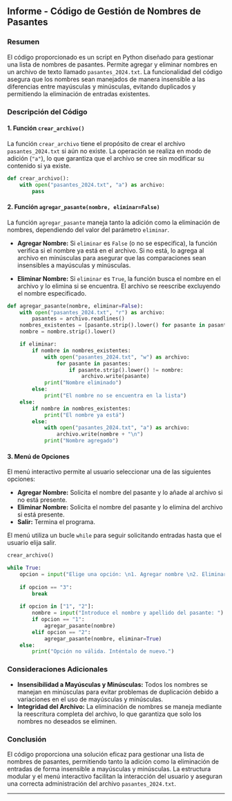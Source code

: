 ## Informe - Código de Gestión de Nombres de Pasantes

### **Resumen**

El código proporcionado es un script en Python diseñado para gestionar una lista de nombres de pasantes. Permite agregar y eliminar nombres en un archivo de texto llamado `pasantes_2024.txt`. La funcionalidad del código asegura que los nombres sean manejados de manera insensible a las diferencias entre mayúsculas y minúsculas, evitando duplicados y permitiendo la eliminación de entradas existentes.

### **Descripción del Código**

#### **1. Función `crear_archivo()`**

La función `crear_archivo` tiene el propósito de crear el archivo `pasantes_2024.txt` si aún no existe. La operación se realiza en modo de adición (`"a"`), lo que garantiza que el archivo se cree sin modificar su contenido si ya existe.

```python
def crear_archivo():
    with open("pasantes_2024.txt", "a") as archivo:
        pass
```

#### **2. Función `agregar_pasante(nombre, eliminar=False)`**

La función `agregar_pasante` maneja tanto la adición como la eliminación de nombres, dependiendo del valor del parámetro `eliminar`.

- **Agregar Nombre:** Si `eliminar` es `False` (o no se especifica), la función verifica si el nombre ya está en el archivo. Si no está, lo agrega al archivo en minúsculas para asegurar que las comparaciones sean insensibles a mayúsculas y minúsculas.
  
- **Eliminar Nombre:** Si `eliminar` es `True`, la función busca el nombre en el archivo y lo elimina si se encuentra. El archivo se reescribe excluyendo el nombre especificado.

```python
def agregar_pasante(nombre, eliminar=False):
    with open("pasantes_2024.txt", "r") as archivo:
        pasantes = archivo.readlines()
    nombres_existentes = [pasante.strip().lower() for pasante in pasantes]
    nombre = nombre.strip().lower()

    if eliminar:
        if nombre in nombres_existentes:
            with open("pasantes_2024.txt", "w") as archivo:
                for pasante in pasantes:
                    if pasante.strip().lower() != nombre:
                        archivo.write(pasante)
            print("Nombre eliminado")
        else:
            print("El nombre no se encuentra en la lista")
    else:
        if nombre in nombres_existentes:
            print("El nombre ya está")
        else:
            with open("pasantes_2024.txt", "a") as archivo:
                archivo.write(nombre + "\n")
            print("Nombre agregado")
```

#### **3. Menú de Opciones**

El menú interactivo permite al usuario seleccionar una de las siguientes opciones:
- **Agregar Nombre:** Solicita el nombre del pasante y lo añade al archivo si no está presente.
- **Eliminar Nombre:** Solicita el nombre del pasante y lo elimina del archivo si está presente.
- **Salir:** Termina el programa.

El menú utiliza un bucle `while` para seguir solicitando entradas hasta que el usuario elija salir.

```python
crear_archivo()

while True:
    opcion = input("Elige una opción: \n1. Agregar nombre \n2. Eliminar nombre \n3. Salir\n").strip()
    
    if opcion == "3":
        break
    
    if opcion in ["1", "2"]:
        nombre = input("Introduce el nombre y apellido del pasante: ").strip()
        if opcion == "1":
            agregar_pasante(nombre)
        elif opcion == "2":
            agregar_pasante(nombre, eliminar=True)
    else:
        print("Opción no válida. Inténtalo de nuevo.")
```

### **Consideraciones Adicionales**

- **Insensibilidad a Mayúsculas y Minúsculas:** Todos los nombres se manejan en minúsculas para evitar problemas de duplicación debido a variaciones en el uso de mayúsculas y minúsculas.
- **Integridad del Archivo:** La eliminación de nombres se maneja mediante la reescritura completa del archivo, lo que garantiza que solo los nombres no deseados se eliminen.

### **Conclusión**

El código proporciona una solución eficaz para gestionar una lista de nombres de pasantes, permitiendo tanto la adición como la eliminación de entradas de forma insensible a mayúsculas y minúsculas. La estructura modular y el menú interactivo facilitan la interacción del usuario y aseguran una correcta administración del archivo `pasantes_2024.txt`.

---
